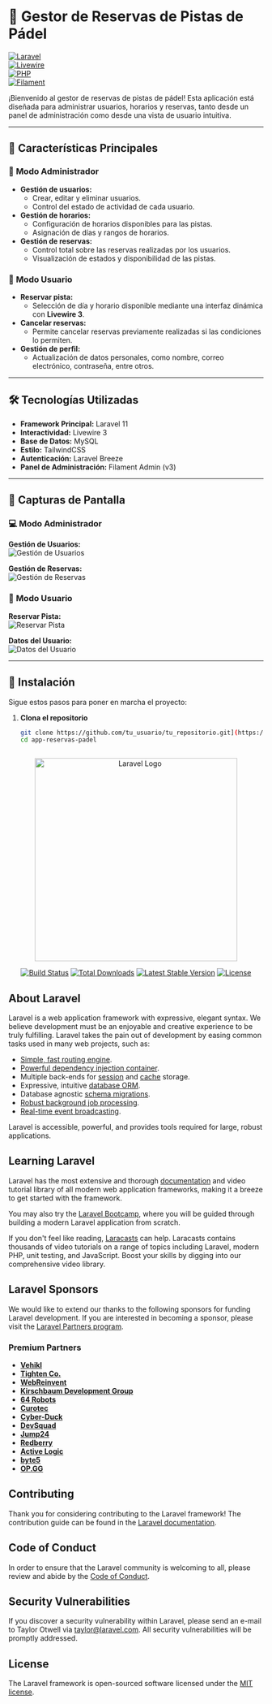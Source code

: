 # 🎾 **Gestor de Reservas de Pistas de Pádel**  

[![Laravel](https://img.shields.io/badge/Laravel-11.x-red?style=flat-square&logo=laravel)](https://laravel.com/)  
[![Livewire](https://img.shields.io/badge/Livewire-3.x-blue?style=flat-square&logo=laravel)](https://laravel-livewire.com/)  
[![PHP](https://img.shields.io/badge/PHP-8.3-blueviolet?style=flat-square&logo=php)](https://www.php.net/)  
[![Filament](https://img.shields.io/badge/Filament-3.x-orange?style=flat-square&logo=filament)](https://filamentphp.com/)  

¡Bienvenido al gestor de reservas de pistas de pádel! Esta aplicación está diseñada para administrar usuarios, horarios y reservas, tanto desde un panel de administración como desde una vista de usuario intuitiva.

---

## 🚀 **Características Principales**  

### 🌟 **Modo Administrador**  
- **Gestión de usuarios:**  
  - Crear, editar y eliminar usuarios.  
  - Control del estado de actividad de cada usuario.  
- **Gestión de horarios:**  
  - Configuración de horarios disponibles para las pistas.  
  - Asignación de días y rangos de horarios.  
- **Gestión de reservas:**  
  - Control total sobre las reservas realizadas por los usuarios.  
  - Visualización de estados y disponibilidad de las pistas.  

### 👤 **Modo Usuario**  
- **Reservar pista:**  
  - Selección de día y horario disponible mediante una interfaz dinámica con **Livewire 3**.  
- **Cancelar reservas:**  
  - Permite cancelar reservas previamente realizadas si las condiciones lo permiten.  
- **Gestión de perfil:**  
  - Actualización de datos personales, como nombre, correo electrónico, contraseña, entre otros.  

---

## 🛠️ **Tecnologías Utilizadas**  

- **Framework Principal:** Laravel 11  
- **Interactividad:** Livewire 3  
- **Base de Datos:** MySQL  
- **Estilo:** TailwindCSS  
- **Autenticación:** Laravel Breeze  
- **Panel de Administración:** Filament Admin (v3)  

---

## 🎨 **Capturas de Pantalla**  

### 💻 **Modo Administrador**  
**Gestión de Usuarios:**  
![Gestión de Usuarios](https://via.placeholder.com/800x400?text=Captura+Gestión+Usuarios)  

**Gestión de Reservas:**  
![Gestión de Reservas](https://via.placeholder.com/800x400?text=Captura+Gestión+Reservas)  

### 📱 **Modo Usuario**  
**Reservar Pista:**  
![Reservar Pista](https://via.placeholder.com/800x400?text=Captura+Reservar+Pista)  

**Datos del Usuario:**  
![Datos del Usuario](https://via.placeholder.com/800x400?text=Captura+Datos+Usuario)  

---

## 🔧 **Instalación**  

Sigue estos pasos para poner en marcha el proyecto:  

1. **Clona el repositorio**  
   ```bash
   git clone https://github.com/tu_usuario/tu_repositorio.git](https://github.com/RubenGonzalezSiles94/app-reservas-padel.git
   cd app-reservas-padel



<p align="center"><a href="https://laravel.com" target="_blank"><img src="https://raw.githubusercontent.com/laravel/art/master/logo-lockup/5%20SVG/2%20CMYK/1%20Full%20Color/laravel-logolockup-cmyk-red.svg" width="400" alt="Laravel Logo"></a></p>

<p align="center">
<a href="https://github.com/laravel/framework/actions"><img src="https://github.com/laravel/framework/workflows/tests/badge.svg" alt="Build Status"></a>
<a href="https://packagist.org/packages/laravel/framework"><img src="https://img.shields.io/packagist/dt/laravel/framework" alt="Total Downloads"></a>
<a href="https://packagist.org/packages/laravel/framework"><img src="https://img.shields.io/packagist/v/laravel/framework" alt="Latest Stable Version"></a>
<a href="https://packagist.org/packages/laravel/framework"><img src="https://img.shields.io/packagist/l/laravel/framework" alt="License"></a>
</p>

## About Laravel

Laravel is a web application framework with expressive, elegant syntax. We believe development must be an enjoyable and creative experience to be truly fulfilling. Laravel takes the pain out of development by easing common tasks used in many web projects, such as:

- [Simple, fast routing engine](https://laravel.com/docs/routing).
- [Powerful dependency injection container](https://laravel.com/docs/container).
- Multiple back-ends for [session](https://laravel.com/docs/session) and [cache](https://laravel.com/docs/cache) storage.
- Expressive, intuitive [database ORM](https://laravel.com/docs/eloquent).
- Database agnostic [schema migrations](https://laravel.com/docs/migrations).
- [Robust background job processing](https://laravel.com/docs/queues).
- [Real-time event broadcasting](https://laravel.com/docs/broadcasting).

Laravel is accessible, powerful, and provides tools required for large, robust applications.

## Learning Laravel

Laravel has the most extensive and thorough [documentation](https://laravel.com/docs) and video tutorial library of all modern web application frameworks, making it a breeze to get started with the framework.

You may also try the [Laravel Bootcamp](https://bootcamp.laravel.com), where you will be guided through building a modern Laravel application from scratch.

If you don't feel like reading, [Laracasts](https://laracasts.com) can help. Laracasts contains thousands of video tutorials on a range of topics including Laravel, modern PHP, unit testing, and JavaScript. Boost your skills by digging into our comprehensive video library.

## Laravel Sponsors

We would like to extend our thanks to the following sponsors for funding Laravel development. If you are interested in becoming a sponsor, please visit the [Laravel Partners program](https://partners.laravel.com).

### Premium Partners

- **[Vehikl](https://vehikl.com/)**
- **[Tighten Co.](https://tighten.co)**
- **[WebReinvent](https://webreinvent.com/)**
- **[Kirschbaum Development Group](https://kirschbaumdevelopment.com)**
- **[64 Robots](https://64robots.com)**
- **[Curotec](https://www.curotec.com/services/technologies/laravel/)**
- **[Cyber-Duck](https://cyber-duck.co.uk)**
- **[DevSquad](https://devsquad.com/hire-laravel-developers)**
- **[Jump24](https://jump24.co.uk)**
- **[Redberry](https://redberry.international/laravel/)**
- **[Active Logic](https://activelogic.com)**
- **[byte5](https://byte5.de)**
- **[OP.GG](https://op.gg)**

## Contributing

Thank you for considering contributing to the Laravel framework! The contribution guide can be found in the [Laravel documentation](https://laravel.com/docs/contributions).

## Code of Conduct

In order to ensure that the Laravel community is welcoming to all, please review and abide by the [Code of Conduct](https://laravel.com/docs/contributions#code-of-conduct).

## Security Vulnerabilities

If you discover a security vulnerability within Laravel, please send an e-mail to Taylor Otwell via [taylor@laravel.com](mailto:taylor@laravel.com). All security vulnerabilities will be promptly addressed.

## License

The Laravel framework is open-sourced software licensed under the [MIT license](https://opensource.org/licenses/MIT).
